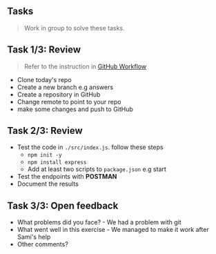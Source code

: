 ## Tasks

> Work in group to solve these tasks.

## Task 1/3: Review

> Refer to the instruction in [GitHub Workflow](../github.md)

- Clone today's repo
- Create a new branch e.g answers
- Create a repository in GitHub
- Change remote to point to your repo
- make some changes and push to GitHub

## Task 2/3: Review

- Test the code in `./src/index.js`. follow these steps
  - `npm init -y`
  - `npm install express`
  - Add at least two scripts to `package.json` e.g start
- Test the endpoints with **POSTMAN**
- Document the results

## Task 3/3: Open feedback

- What problems did you face? - We had a problem with git
- What went well in this exercise - We managed to make it work after Sami's help
- Other comments?
